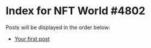 # Index for NFT World #4802
Posts will be displayed in the order below:

- [Your first post](./001-first.md)

